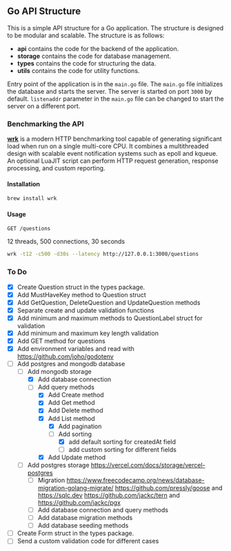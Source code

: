 ## Go API Structure
This is a simple API structure for a Go application. The structure is designed to be modular and scalable. The structure is as follows:
  - **api** contains the code for the backend of the application. 
  - **storage** contains the code for database management.
  - **types** contains the code for structuring the data.
  - **utils** contains the code for utility functions.

Entry point of the application is in the ```main.go``` file. The ```main.go``` file initializes the database and starts the server. The server is started on port ```3000``` by default. ```listenaddr``` parameter in the ```main.go``` file can be changed to start the server on a different port.


### Benchmarking the API
[**wrk**](https://github.com/wg/wrk) is a modern HTTP benchmarking tool capable of generating significant load when run on a single multi-core CPU. It combines a multithreaded design with scalable event notification systems such as epoll and kqueue. An optional LuaJIT script can perform HTTP request generation, response processing, and custom reporting.

#### Installation
```bash
brew install wrk
```

#### Usage
```GET /questions```

12 threads, 500 connections, 30 seconds
```bash
wrk -t12 -c500 -d30s --latency http://127.0.0.1:3000/questions
```

### To Do

- [x] Create Question struct in the types package.
- [x] Add MustHaveKey method to Question struct
- [x] Add GetQuestion, DeleteQuestion and UpdateQuestion methods
- [x] Separate create and update validation functions
- [x] Add minimum and maximum methods to QuestionLabel struct for validation
- [x] Add minimum and maximum key length validation
- [x] Add GET method for questions
- [x] Add environment variables and read with https://github.com/joho/godotenv
- [ ] Add postgres and mongodb database
  - [ ] Add mongodb storage
    - [x] Add database connection
    - [ ] Add query methods
      - [x] Add Create method
      - [x] Add Get method
      - [x] Add Delete method
      - [x] Add List method
        - [x] Add pagination
        - [ ] Add sorting
          - [x] add default sorting for createdAt field
          - [ ] add custom sorting for different fields
      - [x] Add Update method
  - [ ] Add postgres storage
    https://vercel.com/docs/storage/vercel-postgres
    - [ ] Migration
      https://www.freecodecamp.org/news/database-migration-golang-migrate/
      https://github.com/pressly/goose and https://sqlc.dev
      https://github.com/jackc/tern and https://github.com/jackc/pgx
    - [ ] Add database connection and query methods
    - [ ] Add database migration methods
    - [ ] Add database seeding methods
- [ ] Create Form struct in the types package.
- [ ] Send a custom validation code for different cases
